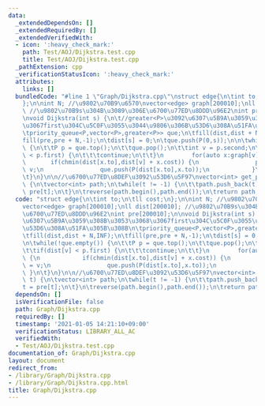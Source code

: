 ```yaml
---
data:
  _extendedDependsOn: []
  _extendedRequiredBy: []
  _extendedVerifiedWith:
  - icon: ':heavy_check_mark:'
    path: Test/AOJ/Dijkstra.test.cpp
    title: Test/AOJ/Dijkstra.test.cpp
  _pathExtension: cpp
  _verificationStatusIcon: ':heavy_check_mark:'
  attributes:
    links: []
  bundledCode: "#line 1 \"Graph/Dijkstra.cpp\"\nstruct edge{\n\tint to;\n\tll cost;\n\
    };\n\nint N; //\u9802\u70B9\u6570\nvector<edge> graph[200010];\nll dist[200010];\
    \ //\u9802\u70B9s\u304B\u3089\u306E\u6700\u77ED\u8DDD\u96E2\nint pre[200010];\n\
    \nvoid Dijkstra(int s) {\n\t//greater<P>\u3092\u6307\u5B9A\u3059\u308B\u3053\u3068\
    \u3067first\u304C\u5C0F\u3055\u3044\u9806\u306B\u53D6\u308A\u51FA\u305B\u308B\n\
    \tpriority_queue<P,vector<P>,greater<P>> que;\n\tfill(dist,dist + N,INF);\n\t\
    fill(pre,pre + N,-1);\n\tdist[s] = 0;\n\tque.push(P(0,s));\n\n\twhile(!que.empty())\
    \ {\n\t\tP p = que.top();\n\t\tque.pop();\n\t\tint v = p.second;\n\t\tif(dist[v]\
    \ < p.first) {\n\t\t\tcontinue;\n\t\t}\n        for(auto x:graph[v]) {\n     \
    \       if(chmin(dist[x.to],dist[v] + x.cost)) {\n                pre[x.to] =\
    \ v;\n                que.push(P(dist[x.to],x.to));\n            }\n        }\n\
    \t}\n}\n\n//\u6700\u77ED\u8DEF\u3092\u53D6\u5F97\nvector<int> get_path(int t)\
    \ {\n\tvector<int> path;\n\twhile(t != -1) {\n\t\tpath.push_back(t);\n\t\tt =\
    \ pre[t];\n\t}\n\treverse(path.begin(),path.end());\n\treturn path;\n}\n"
  code: "struct edge{\n\tint to;\n\tll cost;\n};\n\nint N; //\u9802\u70B9\u6570\n\
    vector<edge> graph[200010];\nll dist[200010]; //\u9802\u70B9s\u304B\u3089\u306E\
    \u6700\u77ED\u8DDD\u96E2\nint pre[200010];\n\nvoid Dijkstra(int s) {\n\t//greater<P>\u3092\
    \u6307\u5B9A\u3059\u308B\u3053\u3068\u3067first\u304C\u5C0F\u3055\u3044\u9806\u306B\
    \u53D6\u308A\u51FA\u305B\u308B\n\tpriority_queue<P,vector<P>,greater<P>> que;\n\
    \tfill(dist,dist + N,INF);\n\tfill(pre,pre + N,-1);\n\tdist[s] = 0;\n\tque.push(P(0,s));\n\
    \n\twhile(!que.empty()) {\n\t\tP p = que.top();\n\t\tque.pop();\n\t\tint v = p.second;\n\
    \t\tif(dist[v] < p.first) {\n\t\t\tcontinue;\n\t\t}\n        for(auto x:graph[v])\
    \ {\n            if(chmin(dist[x.to],dist[v] + x.cost)) {\n                pre[x.to]\
    \ = v;\n                que.push(P(dist[x.to],x.to));\n            }\n       \
    \ }\n\t}\n}\n\n//\u6700\u77ED\u8DEF\u3092\u53D6\u5F97\nvector<int> get_path(int\
    \ t) {\n\tvector<int> path;\n\twhile(t != -1) {\n\t\tpath.push_back(t);\n\t\t\
    t = pre[t];\n\t}\n\treverse(path.begin(),path.end());\n\treturn path;\n}\n"
  dependsOn: []
  isVerificationFile: false
  path: Graph/Dijkstra.cpp
  requiredBy: []
  timestamp: '2021-01-05 14:21:10+09:00'
  verificationStatus: LIBRARY_ALL_AC
  verifiedWith:
  - Test/AOJ/Dijkstra.test.cpp
documentation_of: Graph/Dijkstra.cpp
layout: document
redirect_from:
- /library/Graph/Dijkstra.cpp
- /library/Graph/Dijkstra.cpp.html
title: Graph/Dijkstra.cpp
---
```

